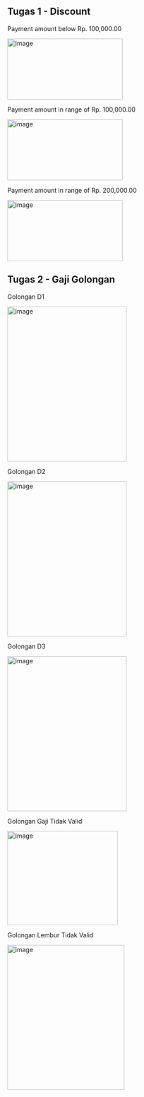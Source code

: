 ## Tugas 1 - Discount

Payment amount below Rp. 100,000.00

<img width="261" height="138" alt="image" src="https://github.com/user-attachments/assets/37c29698-24a9-4866-90b5-530bbdbf44aa" />

Payment amount in range of Rp. 100,000.00

<img width="261" height="138" alt="image" src="https://github.com/user-attachments/assets/d84f0b68-5b53-4b1f-873b-67813d127805" />

Payment amount in range of Rp. 200,000.00

<img width="261" height="138" alt="image" src="https://github.com/user-attachments/assets/187369dd-19c3-4eb4-ad15-8f91840a9b26" />

## Tugas 2 - Gaji Golongan

Golongan D1

<img width="270" height="351" alt="image" src="https://github.com/user-attachments/assets/772e01ca-eacd-41e2-ae29-e41f9fa7ad9e" />

Golongan D2

<img width="270" height="351" alt="image" src="https://github.com/user-attachments/assets/29f3b060-ad4e-4bbe-8290-e8b15e2881c3" />

Golongan D3

<img width="270" height="351" alt="image" src="https://github.com/user-attachments/assets/c78880dd-596c-4696-93b8-59b500ac099e" />

Golongan Gaji Tidak Valid

<img width="250" height="213" alt="image" src="https://github.com/user-attachments/assets/f7189870-91e5-4f1f-bebf-b390963f036d" />

Golongan Lembur Tidak Valid

<img width="265" height="328" alt="image" src="https://github.com/user-attachments/assets/770508ad-b915-4b6f-9a4f-53574a6032d6" />
